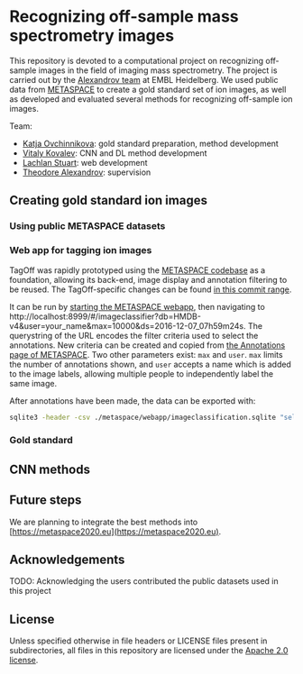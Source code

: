 # Recognizing off-sample mass spectrometry images

This repository is devoted to a computational project on recognizing off-sample images in the field of imaging mass spectrometry. The project is carried out by the [Alexandrov team](https://www.embl.de/research/units/scb/alexandrov/) at EMBL Heidelberg. We used public data from [METASPACE](http://metaspace2020.eu) to create a gold standard set of ion images, as well as developed and evaluated several methods for recognizing off-sample ion images.

Team:
- [Katja Ovchinnikova](http://ovchinnikova.me/): gold standard preparation, method development
- [Vitaly Kovalev](https://github.com/intsco): CNN and DL method development
- [Lachlan Stuart](https://github.com/LachlanStuart): web development
- [Theodore Alexandrov](https://www.embl.de/research/units/scb/alexandrov/members/index.php?s_personId=CP-60020464): supervision

## Creating gold standard ion images

### Using public METASPACE datasets

### Web app for tagging ion images

TagOff was rapidly prototyped using the [METASPACE codebase](https://github.com/metaspace2020/metaspace/) as a foundation,
allowing its back-end, image display and annotation filtering to be reused.
The TagOff-specific changes can be found [in this commit range](https://github.com/metaspace2020/offsample/compare/0f772124...3ed8b524).

It can be run by [starting the METASPACE webapp](./TagOff/metaspace/webapp/README.md),
then navigating to http://localhost:8999/#/imageclassifier?db=HMDB-v4&user=your_name&max=10000&ds=2016-12-07_07h59m24s.
The querystring of the URL encodes the filter criteria used to select the annotations.
New criteria can be created and copied from [the Annotations page of METASPACE](https://metaspace2020.eu/annotations).
Two other parameters exist: `max` and `user`. `max` limits the number of annotations shown, and `user` accepts a name
which is added to the image labels, allowing multiple people to independently label the same image.

After annotations have been made, the data can be exported with:
```sh
sqlite3 -header -csv ./metaspace/webapp/imageclassification.sqlite "select * from imageclassifications" > ./metaspace/webapp/dist/results.csv
```

### Gold standard

## CNN methods

## Future steps

We are planning to integrate the best methods into [https://metaspace2020.eu](https://metaspace2020.eu).

## Acknowledgements

TODO: Acknowledging the users contributed the public datasets used in this project

## License

Unless specified otherwise in file headers or LICENSE files present in subdirectories, all files in this repository are licensed under the [Apache 2.0 license](LICENSE).
